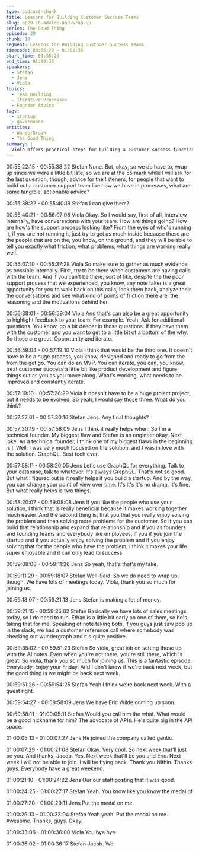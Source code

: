 ```yaml
---
type: podcast-chunk
title: Lessons for Building Customer Success Teams
slug: ep29-10-advice-and-wrap-up
series: The Good Thing
episode: 29
chunk: 10
segment: Lessons for Building Customer Success Teams
timecode: 00:55:20 – 01:00:36
start_time: 00:55:20
end_time: 01:00:36
speakers:
  - Stefan
  - Jens
  - Viola
topics:
  - Team Building
  - Iterative Processes
  - Founder Advice
tags:
  - startup
  - governance
entities:
  - WunderGraph
  - The Good Thing
summary: |
  Viola offers practical steps for building a customer success function—start by interviewing internal teams, shadowing calls, and iterating like product development. Jens adds lessons about focusing on the customer problem over rigid solutions. The episode wraps with reflections on continuous improvement and empathy.
---
```



00:55:22:15 - 00:55:38:22
Stefan
None. But, okay, so we do have to, wrap up since we were a little bit late, so we are at the 55
mark while I will ask for the last question, though, advice for the listeners, for people that want to
build out a customer support team like how we have in processes, what are some tangible,
actionable advice?

00:55:38:22 - 00:55:40:19
Stefan
I can give them?

00:55:40:21 - 00:56:07:08
Viola
Okay. So I would say, first of all, interview internally, have conversations with your team. How
are things going? How are how's the support process looking like? From the eyes of who's
running it, if you are not running it, just try to get as much inside because these are the people
that are on the, you know, on the ground, and they will be able to tell you exactly what friction,
what problems, what things are working really well.

00:56:07:10 - 00:56:37:28
Viola
So make sure to gather as much evidence as possible internally. First, try to be there when
customers are having calls with the team. And if you can't be there, sort of like, despite the the
poor support process that we experienced, you know, any note taker is a great opportunity for
you to walk back on this calls, look them back, analyze their the conversations and see what
kind of points of friction there are, the reasoning and the motivations behind her.

00:56:38:01 - 00:56:59:04
Viola
And that's can also be a great opportunity to highlight feedback to your team. For example.
Yeah. Ask for additional questions. You know, go a bit deeper in those questions. If they have
them with the customer and you want to get to a little bit of a bottom of the why. So those are
great. Opportunity and iterate.

00:56:59:04 - 00:57:19:10
Viola
I think that would be the third one. It doesn't have to be a huge process, you know, designed
and ready to go from the from the get go. You can do an MVP. You can iterate, you can, you
know, treat customer success a little bit like product development and figure things out as you
as you move along. What's working, what needs to be improved and constantly iterate.

00:57:19:10 - 00:57:26:29
Viola
It doesn't have to be a huge project project, but it needs to be evolved. So yeah, I would say
those three. What do you think?

00:57:27:01 - 00:57:30:16
Stefan
Jens. Any final thoughts?

00:57:30:19 - 00:57:58:09
Jens
I think it really helps when. So I'm a technical founder. My biggest flaw and Stefan is an
engineer okay. Next joke. As a technical founder, I think one of my biggest flaws in the
beginning is I. Well, I was very much focused on the solution, and I was in love with the solution.
GraphQL. Best tech ever.

00:57:58:11 - 00:58:20:05
Jens
Let's use GraphQL for everything. Talk to your database, talk to whatever. It's always GraphQL.
That's not so good. But what I figured out is it really helps if you build a startup. And by the way,
you can change your point of view over time. It's it's it's no drama. It's fine. But what really helps
is two things.

00:58:20:07 - 00:59:08:08
Jens
If you like the people who use your solution, I think that is really beneficial because it makes
working together much easier. And the second thing is, that you that you really enjoy solving the
problem and then solving more problems for the customer. So if you can build that relationship
and expand that relationship and if you as founders and founding teams and everybody like
employees, if you if you join the startup and if you actually enjoy solving the problem and if you
enjoy solving that for the people who have the problem, I think it makes your life super
enjoyable and it can only lead to success.

00:59:08:08 - 00:59:11:26
Jens
So yeah, that's that's my take.

00:59:11:29 - 00:59:18:07
Stefan
Well-Said. So we do need to wrap up, though. We have lots of meetings today. Viola, thank you
so much for joining us.

00:59:18:07 - 00:59:21:13
Jens
Stefan is making a lot of money.

00:59:21:15 - 00:59:35:02
Stefan
Basically we have lots of sales meetings today, so I do need to run. Ethan is a little bit early on
one of them, so he's taking that for me. Speaking of note taking bots, if you guys just saw pop
up in the slack, we had a customer reference call where somebody was checking out
wundergraph and it's quite positive.

00:59:35:02 - 00:59:51:23
Stefan
So viola, great job on setting those up with the AI notes. Even when you're not there, you're still
there, which is great. So viola, thank you so much for joining us. This is a fantastic episode.
Everybody. Enjoy your Friday. And I don't know if we're back next week, but the good thing is we
might be back next week.

00:59:51:26 - 00:59:54:25
Stefan
Yeah I think we're back next week. With a guest right.

00:59:54:27 - 00:59:58:09
Jens
We have Eric Wilde coming up soon.

00:59:58:11 - 01:00:05:11
Stefan
Would you call him the what. What would be a good nickname for him? The advocate of APIs.
He's quite big in the API space.

01:00:05:13 - 01:00:07:27
Jens
He joined the company called gentic.

01:00:07:29 - 01:00:21:08
Stefan
Okay. Very cool. So next week that'll just be you. And thanks, Jacob. Yes. Next week that'll be
you and Eric. Next week I will not be able to join. I will be flying back. Thank you Nithin. Thanks
guys. Everybody have a great weekend.

01:00:21:10 - 01:00:24:22
Jens
Our our staff posting that it was good.

01:00:24:25 - 01:00:27:17
Stefan
Yeah. You know like you know the medal of

01:00:27:20 - 01:00:29:11
Jens
Put the medal on me.

01:00:29:13 - 01:00:33:04
Stefan
Yeah yeah. Put the medal on me. Awesome. Thanks, guys. Okay.

01:00:33:06 - 01:00:36:00
Viola
You bye bye.

01:00:36:02 - 01:00:36:17
Stefan
Jacob. We.

